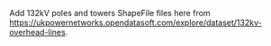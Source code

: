 Add 132kV poles and towers ShapeFile files here from https://ukpowernetworks.opendatasoft.com/explore/dataset/132kv-overhead-lines.
